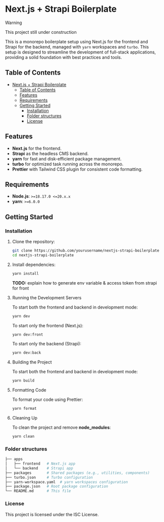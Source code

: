 # Next.js + Strapi Boilerplate

> [!WARNING]
> This project still under construction

This is a monorepo boilerplate setup using Next.js for the frontend and Strapi for the backend, managed with `yarn` workspaces and `turbo`. This setup is designed to streamline the development of full-stack applications, providing a solid foundation with best practices and tools.

## Table of Contents

- [Next.js + Strapi Boilerplate](#nextjs--strapi-boilerplate)
  - [Table of Contents](#table-of-contents)
  - [Features](#features)
  - [Requirements](#requirements)
  - [Getting Started](#getting-started)
    - [Installation](#installation)
    - [Folder structures](#folder-structures)
    - [License](#license)

## Features

- **Next.js** for the frontend.
- **Strapi** as the headless CMS backend.
- **yarn** for fast and disk-efficient package management.
- **turbo** for optimized task running across the monorepo.
- **Prettier** with Tailwind CSS plugin for consistent code formatting.

## Requirements

- **Node.js**: `>=18.17.0 <=20.x.x`
- **yarn**: `>=6.0.0`

## Getting Started

### Installation

1. Clone the repository:

   ```bash
   git clone https://github.com/yourusername/nextjs-strapi-boilerplate.git
   cd nextjs-strapi-boilerplate
   ```

2. Install dependencies:

   ```bash
   yarn install
   ```

   **TODO:** explain how to generate env variable & access token from strapi for front

3. Running the Development Servers

   To start both the frontend and backend in development mode:

   ```bash
   yarn dev
   ```

   To start only the frontend (Next.js):

   ```bash
   yarn dev:front
   ```

   To start only the backend (Strapi):

   ```bash
   yarn dev:back
   ```

4. Building the Project

   To start both the frontend and backend in development mode:

   ```bash
   yarn build
   ```

5. Formatting Code

   To format your code using Prettier:

   ```bash
   yarn format
   ```

6. Cleaning Up

   To clean the project and remove **node_modules**:

   ```bash
   yarn clean
   ```

### Folder structures

```bash
├── apps
│   ├── frontend   # Next.js app
│   └── backend    # Strapi app
├── packages       # Shared packages (e.g., utilities, components)
├── turbo.json     # Turbo configuration
├── yarn-workspace.yaml  # yarn workspaces configuration
├── package.json   # Root package configuration
└── README.md      # This file
```

### License

This project is licensed under the ISC License.
